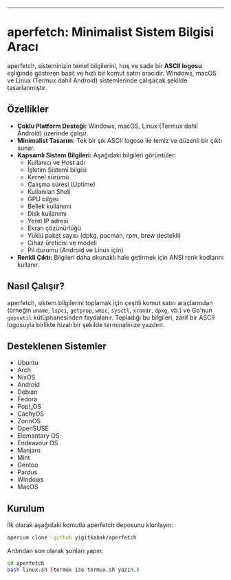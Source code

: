 ---
# aperfetch: Minimalist Sistem Bilgisi Aracı

aperfetch, sisteminizin temel bilgilerini, hoş ve sade bir **ASCII logosu** eşliğinde gösteren basit ve hızlı bir komut satırı aracıdır. Windows, macOS ve Linux (Termux dahil Android) sistemlerinde çalışacak şekilde tasarlanmıştır.

## Özellikler

* **Çoklu Platform Desteği:** Windows, macOS, Linux (Termux dahil Android) üzerinde çalışır.
* **Minimalist Tasarım:** Tek bir şık ASCII logosu ile temiz ve düzenli bir çıktı sunar.
* **Kapsamlı Sistem Bilgileri:** Aşağıdaki bilgileri görüntüler:
    * Kullanıcı ve Host adı
    * İşletim Sistemi bilgisi
    * Kernel sürümü
    * Çalışma süresi (Uptime)
    * Kullanılan Shell
    * GPU bilgisi
    * Bellek kullanımı
    * Disk kullanımı
    * Yerel IP adresi
    * Ekran çözünürlüğü
    * Yüklü paket sayısı (dpkg, pacman, rpm, brew destekli)
    * Cihaz üreticisi ve modeli
    * Pil durumu (Android ve Linux için)
* **Renkli Çıktı:** Bilgileri daha okunaklı hale getirmek için ANSI renk kodlarını kullanır.

## Nasıl Çalışır?

aperfetch, sistem bilgilerini toplamak için çeşitli komut satırı araçlarından (örneğin `uname`, `lspci`, `getprop`, `wmic`, `sysctl`, `xrandr`, `dpkg`, vb.) ve Go'nun `gopsutil` kütüphanesinden faydalanır. Topladığı bu bilgileri, zarif bir ASCII logosuyla birlikte hizalı bir şekilde terminalinize yazdırır.

## Desteklenen Sistemler
* Ubuntu
* Arch
* NixOS
* Android
* Debian
* Fedora
* Pop!_OS
* CachyOS
* ZorinOS
* OpenSUSE
* Elemantary OS
* Endeavour OS
* Manjaro
* Mint
* Gentoo
* Pardus
* Windows
* MacOS

## Kurulum

İlk olarak aşağıdaki komutla aperfetch deposunu klonlayın:

```bash
aperium clone -github yigitkabak/aperfetch
```

Ardından son olarak şunları yapın:

```bash
cd aperfetch
bash linux.sh (termux ise termux.sh yazın.)
```
